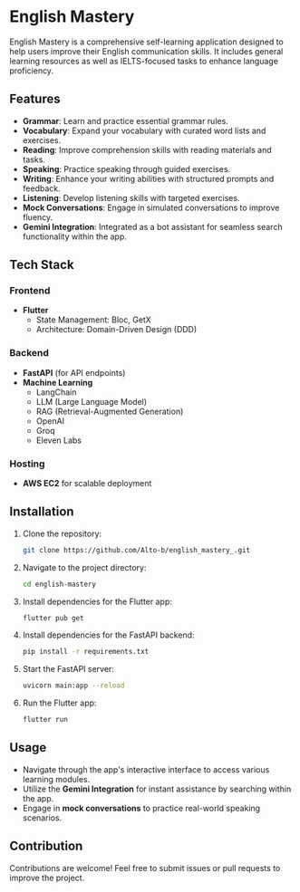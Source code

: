 # English Mastery

English Mastery is a comprehensive self-learning application designed to help users improve their English communication skills. It includes general learning resources as well as IELTS-focused tasks to enhance language proficiency.

## Features
- **Grammar**: Learn and practice essential grammar rules.
- **Vocabulary**: Expand your vocabulary with curated word lists and exercises.
- **Reading**: Improve comprehension skills with reading materials and tasks.
- **Speaking**: Practice speaking through guided exercises.
- **Writing**: Enhance your writing abilities with structured prompts and feedback.
- **Listening**: Develop listening skills with targeted exercises.
- **Mock Conversations**: Engage in simulated conversations to improve fluency.
- **Gemini Integration**: Integrated as a bot assistant for seamless search functionality within the app.

## Tech Stack
### Frontend
- **Flutter**
  - State Management: Bloc, GetX
  - Architecture: Domain-Driven Design (DDD)

### Backend
- **FastAPI** (for API endpoints)
- **Machine Learning**
  - LangChain
  - LLM (Large Language Model)
  - RAG (Retrieval-Augmented Generation)
  - OpenAI
  - Groq
  - Eleven Labs

### Hosting
- **AWS EC2** for scalable deployment

## Installation
1. Clone the repository:
   ```bash
   git clone https://github.com/Alto-b/english_mastery_.git
   ```
2. Navigate to the project directory:
   ```bash
   cd english-mastery
   ```
3. Install dependencies for the Flutter app:
   ```bash
   flutter pub get
   ```
4. Install dependencies for the FastAPI backend:
   ```bash
   pip install -r requirements.txt
   ```
5. Start the FastAPI server:
   ```bash
   uvicorn main:app --reload
   ```
6. Run the Flutter app:
   ```bash
   flutter run
   ```

## Usage
- Navigate through the app's interactive interface to access various learning modules.
- Utilize the **Gemini Integration** for instant assistance by searching within the app.
- Engage in **mock conversations** to practice real-world speaking scenarios.

## Contribution
Contributions are welcome! Feel free to submit issues or pull requests to improve the project.




